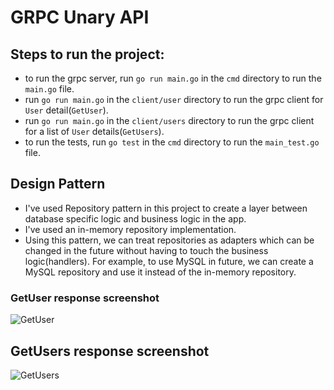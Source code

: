 # GRPC Unary API 

## Steps to run the project:
- to run the grpc server, run `go run main.go` in the `cmd` directory to run the `main.go` file.
- run `go run main.go` in the `client/user` directory to run the grpc client for `User` detail(`GetUser`).
- run `go run main.go` in the `client/users` directory to run the grpc client for a list of `User` details(`GetUsers`).
- to run the tests, run `go test` in the `cmd` directory to run the `main_test.go` file.

## Design Pattern
- I've used Repository pattern in this project to create a layer between database specific logic and business logic in the app.
- I've used an in-memory repository implementation.
- Using this pattern, we can treat repositories as adapters which can be changed in the future without having to touch the business logic(handlers). For example, to use MySQL in future, we can create a MySQL
    repository and use it instead of the in-memory repository. 
  

### GetUser response screenshot

![GetUser](https://github.com/AnnuCode/toy-grpc/assets/97174641/1e576188-0031-421b-8119-37401588befc)


## GetUsers response screenshot

![GetUsers](https://github.com/AnnuCode/toy-grpc/assets/97174641/d0ff6bdd-ea28-433b-bc89-aeea4c217237)
